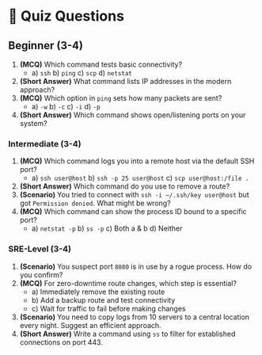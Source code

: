# 📝 Quiz Questions

## Beginner (3-4)

1. **(MCQ)** Which command tests basic connectivity?
   - a) `ssh`  b) `ping`  c) `scp`  d) `netstat`
2. **(Short Answer)** What command lists IP addresses in the modern approach?
3. **(MCQ)** Which option in `ping` sets how many packets are sent?
   - a) `-w`  b) `-c`  c) `-i`  d) `-p`
4. **(Short Answer)** Which command shows open/listening ports on your system?

### Intermediate (3-4)

1. **(MCQ)** Which command logs you into a remote host via the default SSH port?
   - a) `ssh user@host`  b) `ssh -p 25 user@host`  c) `scp user@host:/file .`
2. **(Short Answer)** Which command do you use to remove a route?
3. **(Scenario)** You tried to connect with `ssh -i ~/.ssh/key user@host` but got `Permission denied`. What might be wrong?
4. **(MCQ)** Which command can show the process ID bound to a specific port?
   - a) `netstat -p`  b) `ss -p`  c) Both a & b  d) Neither

### SRE-Level (3-4)

1. **(Scenario)** You suspect port `8080` is in use by a rogue process. How do you confirm?
2. **(MCQ)** For zero-downtime route changes, which step is essential?
   - a) Immediately remove the existing route
   - b) Add a backup route and test connectivity
   - c) Wait for traffic to fail before making changes
3. **(Scenario)** You need to copy logs from 10 servers to a central location every night. Suggest an efficient approach.
4. **(Short Answer)** Write a command using `ss` to filter for established connections on port 443.

